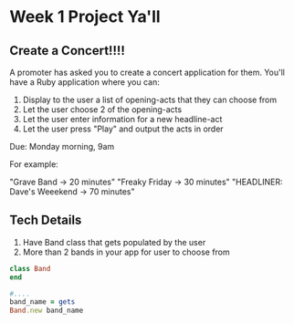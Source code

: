 Week 1 Project Ya'll
===========================

Create a Concert!!!!
------

A promoter has asked you to create a concert application for them.
You'll have a Ruby application where you can:

1. Display to the user a list of opening-acts that they can choose from
2. Let the user choose 2 of the opening-acts
3. Let the user enter information for a new headline-act
4. Let the user press "Play" and output the acts in order

Due: Monday morning, 9am

For example:


"Grave Band   -> 20 minutes"
"Freaky Friday -> 30 minutes"
"HEADLINER: Dave's Weeekend -> 70 minutes"



Tech Details
-------

1. Have Band class that gets populated by the user
2. More than 2 bands in your app for user to choose from

```ruby
class Band
end

#....
band_name = gets
Band.new band_name
```
